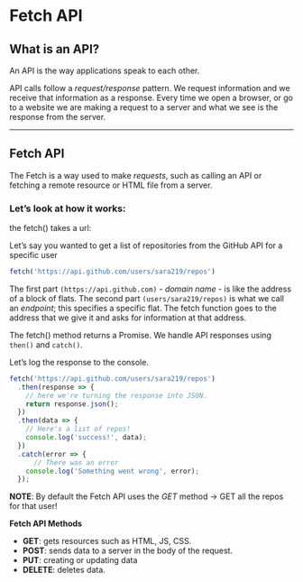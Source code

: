 # Fetch API

## What is an API?

An API is the way applications speak to each other.

API calls follow a *request/response* pattern. We request information and we receive that information as a response. Every time we open a browser, or go to a website we are making a request to a server and what we see is the response from the server.

<hr>

## Fetch API

The Fetch is a way used to make *requests*, such as calling an API or fetching a remote resource or HTML file from a server.


### Let’s look at how it works:

the fetch() takes a url:

Let’s say you wanted to get a list of repositories from the GitHub API for a specific user

```js
fetch('https://api.github.com/users/sara219/repos')
```

The first part `(https://api.github.com)` - *domain name* - is like the address of a block of flats. The second part `(users/sara219/repos)` is what we call an *endpoint*; this specifies a specific flat. 
The fetch function goes to the address that we give it and asks for information at that address.


The fetch() method returns a Promise. We handle API responses using `then()` and `catch()`. 

Let’s log the response to the console.

```js
fetch('https://api.github.com/users/sara219/repos')
  .then(response => {
    // here we're turning the response into JSON.
    return response.json();
  })
  .then(data => {
    // Here's a list of repos!
    console.log('success!', data);
  })
  .catch(error => {
      // There was an error
    console.log('Something went wrong', error);
  });

```

**NOTE**: By default the Fetch API uses the *GET* method -> GET all the repos for that user! 

**Fetch API Methods**
 * **GET**: gets resources such as HTML, JS, CSS.
 * **POST**: sends data to a server in the body of the request.
 * **PUT**: creating or updating data
 * **DELETE**: deletes data.